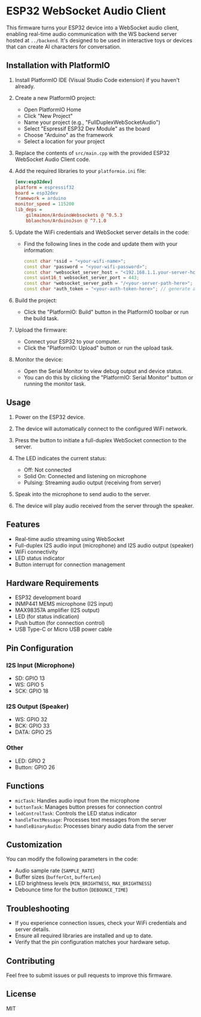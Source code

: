 # ESP32 WebSocket Audio Client

This firmware turns your ESP32 device into a WebSocket audio client, enabling real-time audio communication with the WS backend server hosted at `../backend`. It's designed to be used in interactive toys or devices that can create AI characters for conversation.

## Installation with PlatformIO

1. Install PlatformIO IDE (Visual Studio Code extension) if you haven't already.

2. Create a new PlatformIO project:

    - Open PlatformIO Home
    - Click "New Project"
    - Name your project (e.g., "FullDuplexWebSocketAudio")
    - Select "Espressif ESP32 Dev Module" as the board
    - Choose "Arduino" as the framework
    - Select a location for your project

3. Replace the contents of `src/main.cpp` with the provided ESP32 WebSocket Audio Client code.

4. Add the required libraries to your `platformio.ini` file:

    ```ini
    [env:esp32dev]
    platform = espressif32
    board = esp32dev
    framework = arduino
    monitor_speed = 115200
    lib_deps =
        gilmaimon/ArduinoWebsockets @ ^0.5.3
        bblanchon/ArduinoJson @ ^7.1.0
    ```

5. Update the WiFi credentials and WebSocket server details in the code:

    - Find the following lines in the code and update them with your information:
        ```cpp
        const char *ssid = "<your-wifi-name>";
        const char *password = "<your-wifi-password>";
        const char *websocket_server_host = "<192.168.1.1.your-server-host>";
        const uint16_t websocket_server_port = 443;
        const char *websocket_server_path = "/<your-server-path-here>";
        const char *auth_token = "<your-auth-token-here>"; // generate auth-token in your starmoon account
        ```

6. Build the project:

    - Click the "PlatformIO: Build" button in the PlatformIO toolbar or run the build task.

7. Upload the firmware:

    - Connect your ESP32 to your computer.
    - Click the "PlatformIO: Upload" button or run the upload task.

8. Monitor the device:
    - Open the Serial Monitor to view debug output and device status.
    - You can do this by clicking the "PlatformIO: Serial Monitor" button or running the monitor task.

## Usage

1. Power on the ESP32 device.
2. The device will automatically connect to the configured WiFi network.
3. Press the button to initiate a full-duplex WebSocket connection to the server.
4. The LED indicates the current status:

    - Off: Not connected
    - Solid On: Connected and listening on microphone
    - Pulsing: Streaming audio output (receiving from server)

5. Speak into the microphone to send audio to the server.
6. The device will play audio received from the server through the speaker.

## Features

-   Real-time audio streaming using WebSocket
-   Full-duplex I2S audio input (microphone) and I2S audio output (speaker)
-   WiFi connectivity
-   LED status indicator
-   Button interrupt for connection management

## Hardware Requirements

-   ESP32 development board
-   INMP441 MEMS microphone (I2S input)
-   MAX98357A amplifier (I2S output)
-   LED (for status indication)
-   Push button (for connection control)
-   USB Type-C or Micro USB power cable

## Pin Configuration

### I2S Input (Microphone)

-   SD: GPIO 13
-   WS: GPIO 5
-   SCK: GPIO 18

### I2S Output (Speaker)

-   WS: GPIO 32
-   BCK: GPIO 33
-   DATA: GPIO 25

### Other

-   LED: GPIO 2
-   Button: GPIO 26

## Functions

-   `micTask`: Handles audio input from the microphone
-   `buttonTask`: Manages button presses for connection control
-   `ledControlTask`: Controls the LED status indicator
-   `handleTextMessage`: Processes text messages from the server
-   `handleBinaryAudio`: Processes binary audio data from the server

## Customization

You can modify the following parameters in the code:

-   Audio sample rate (`SAMPLE_RATE`)
-   Buffer sizes (`bufferCnt`, `bufferLen`)
-   LED brightness levels (`MIN_BRIGHTNESS`, `MAX_BRIGHTNESS`)
-   Debounce time for the button (`DEBOUNCE_TIME`)

## Troubleshooting

-   If you experience connection issues, check your WiFi credentials and server details.
-   Ensure all required libraries are installed and up to date.
-   Verify that the pin configuration matches your hardware setup.

## Contributing

Feel free to submit issues or pull requests to improve this firmware.

## License

MIT
